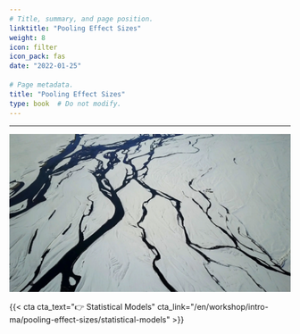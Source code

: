 ```yaml
---
# Title, summary, and page position.
linktitle: "Pooling Effect Sizes"
weight: 8
icon: filter
icon_pack: fas
date: "2022-01-25"

# Page metadata.
title: "Pooling Effect Sizes"
type: book  # Do not modify.
---
```




<style>
code{
  color: #2a7792;
}
.hljs{
  font-size: 16px
}
.minih{
  font-size: 1px;
  margin: 0px 0px 0px 0px;
}

.highlight {
    position: relative;
}
.highlight pre {
    padding: 15px;
}
.highlight-copy-btn {
    position: absolute;
    top: 7px;
    right: 7px;
    border: 0;
    border-radius: 4px;
    padding: 5px;
    font-size: 0.7em;
    line-height: 1.8;
    color: #fff;
    background-color: #777;
    min-width: 55px;
    text-align: center;
}
.highlight-copy-btn:hover {
    background-color: #666;
}
</style>

---


![](bg.webp)



{{< cta cta_text="👉 Statistical Models" cta_link="/en/workshop/intro-ma/pooling-effect-sizes/statistical-models" >}}

<style>
h1 {color: #2a7792;}
</style>

